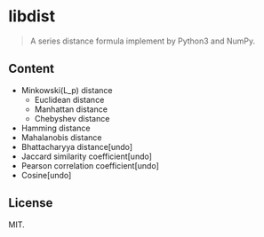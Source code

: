 # libdist

> A series distance formula implement by Python3 and NumPy.

## Content

- Minkowski(L_p) distance
    - Euclidean distance
    - Manhattan distance
    - Chebyshev distance
- Hamming distance
- Mahalanobis distance
- Bhattacharyya distance[undo]
- Jaccard similarity coefficient[undo]
- Pearson correlation coefficient[undo]
- Cosine[undo]

## License

MIT.
